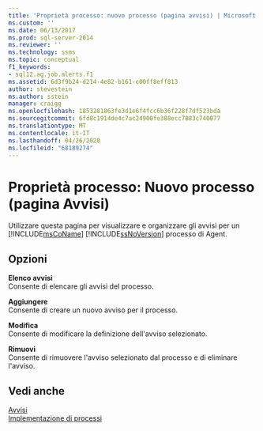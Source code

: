 ```yaml
---
title: 'Proprietà processo: nuovo processo (pagina avvisi) | Microsoft Docs'
ms.custom: ''
ms.date: 06/13/2017
ms.prod: sql-server-2014
ms.reviewer: ''
ms.technology: ssms
ms.topic: conceptual
f1_keywords:
- sql12.ag.job.alerts.f1
ms.assetid: 6d3f9b24-d214-4e82-b161-c00ff8eff813
author: stevestein
ms.author: sstein
manager: craigg
ms.openlocfilehash: 1853281863fe3d1e6f4fcc6b36f228f7df523bda
ms.sourcegitcommit: 6fd8c1914de4c7ac24900fe388ecc7883c740077
ms.translationtype: MT
ms.contentlocale: it-IT
ms.lasthandoff: 04/26/2020
ms.locfileid: "68189274"
---
```

# <a name="job-properties-new-job-alerts-page"></a>Proprietà processo: Nuovo processo (pagina Avvisi)
  Utilizzare questa pagina per visualizzare e organizzare gli avvisi per un [!INCLUDE[msCoName](../../includes/msconame-md.md)] [!INCLUDE[ssNoVersion](../../includes/ssnoversion-md.md)] processo di Agent.  
  
## <a name="options"></a>Opzioni  
 **Elenco avvisi**  
 Consente di elencare gli avvisi del processo.  
  
 **Aggiungere**  
 Consente di creare un nuovo avviso per il processo.  
  
 **Modifica**  
 Consente di modificare la definizione dell'avviso selezionato.  
  
 **Rimuovi**  
 Consente di rimuovere l'avviso selezionato dal processo e di eliminare l'avviso.  
  
## <a name="see-also"></a>Vedi anche  
 [Avvisi](alerts.md)   
 [Implementazione di processi](implement-jobs.md)  
  
  
